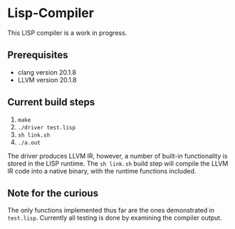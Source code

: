 # Lisp-Compiler

This LISP compiler is a work in progress. 

## Prerequisites
* clang version 20.1.8
* LLVM version 20.1.8

## Current build steps
1. `make`
2. `./driver test.lisp`
3. `sh link.sh`
4. `./a.out`

The driver produces LLVM IR, however, a number of built-in functionality is stored in the LISP runtime. The `sh link.sh` build step will compile the LLVM IR code into a native binary, with the runtime functions included.

## Note for the curious
The only functions implemented thus far are the ones demonstrated in `test.lisp`. Currently all testing is done by examining the compiler output. 
